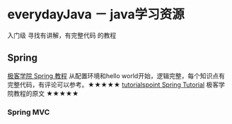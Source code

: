 # everydayJava － java学习资源

入门级 寻找有讲解，有完整代码 的教程

## Spring
[ 极客学院 Spring 教程](http://wiki.jikexueyuan.com/project/spring/) 从配置环境和hello world开始，逻辑完整，每个知识点有完整代码，有评论可以参考。★★★★★
[ tutorialspoint Spring Tutorial](https://www.tutorialspoint.com/spring/index.htm) 极客学院教程的原文 ★★★★★

### Spring MVC
